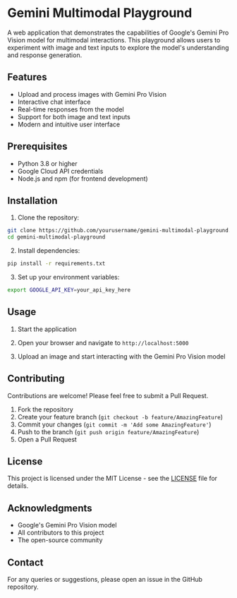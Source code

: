 # Gemini Multimodal Playground

A web application that demonstrates the capabilities of Google's Gemini Pro Vision model for multimodal interactions. This playground allows users to experiment with image and text inputs to explore 
the model's understanding and response generation.

## Features

- Upload and process images with Gemini Pro Vision
- Interactive chat interface
- Real-time responses from the model
- Support for both image and text inputs
- Modern and intuitive user interface

## Prerequisites

- Python 3.8 or higher
- Google Cloud API credentials
- Node.js and npm (for frontend development)

## Installation

1. Clone the repository:
```bash
git clone https://github.com/yourusername/gemini-multimodal-playground.git
cd gemini-multimodal-playground
```

2. Install dependencies:
```bash
pip install -r requirements.txt
```

3. Set up your environment variables:
```bash
export GOOGLE_API_KEY=your_api_key_here
```

## Usage

1. Start the application

2. Open your browser and navigate to `http://localhost:5000`

3. Upload an image and start interacting with the Gemini Pro Vision model

## Contributing

Contributions are welcome! Please feel free to submit a Pull Request.

1. Fork the repository
2. Create your feature branch (`git checkout -b feature/AmazingFeature`)
3. Commit your changes (`git commit -m 'Add some AmazingFeature'`)
4. Push to the branch (`git push origin feature/AmazingFeature`)
5. Open a Pull Request

## License

This project is licensed under the MIT License - see the [LICENSE](LICENSE) file for details.

## Acknowledgments

- Google's Gemini Pro Vision model
- All contributors to this project
- The open-source community

## Contact

For any queries or suggestions, please open an issue in the GitHub repository.

